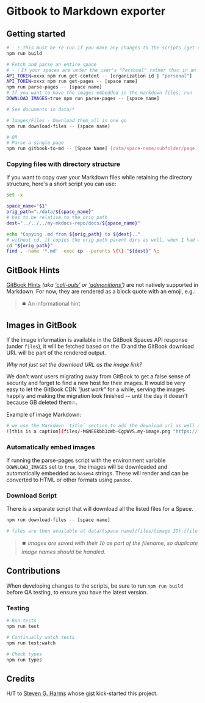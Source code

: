 # Gitbook to Markdown exporter

## Getting started

```bash
# - ! This must be re-run if you make any changes to the scripts (get-content.ts, parse-pages.ts, etc)
npm run build

# Fetch and parse an entire space
# - ℹ️ If your spaces are under the user's "Personal" rather than in an organization, use "personal" as the organization id.
API_TOKEN=xxxx npm run get-content -- [organization id | "personal"]
API_TOKEN=xxxx npm run get-pages -- [space name]
npm run parse-pages -- [space name]
# If you want to have the images embedded in the markdown files, run
DOWNLOAD_IMAGES=true npm run parse-pages -- [space name]

# See documents in data/*

# Images/Files - Download them all in one go
npm run download-files -- [space name]

# OR
# Parse a single page
npm run gitbook-to-md -- [Space Name] [data/space-name/subfolder/page.json]
```

### Copying files with directory structure

If you want to copy over your Markdown files while retaining the directory structure, here's a short script you can use:

```bash
set -x

space_name="$1"
orig_path="./data/${space_name}"
# has to be relative to the orig path
dest="../../../my-mkdocs-repo/docs/${space_name}"

echo "Copying .md from ${orig_path} to ${dest}.."
# without cd, it copies the orig path parent dirs as well, when I had wanted it to start from that folder
cd "${orig_path}"
find . -name '*.md' -exec cp --parents \{\} "${dest}" \;
```

## GitBook Hints

[GitBook Hints](https://docs.gitbook.com/content-creation/blocks/hint) _(aka ['call-outs'](https://docs.readme.com/rdmd/docs/callouts) or ['admonitions'](https://squidfunk.github.io/mkdocs-material/reference/admonitions/))_ are not natively supported in Markdown. For now, they are rendered as a block quote with an emoji, e.g.:

> ⏹️ An informational hint

## Images in GitBook

If the image information is available in the GitBook Spaces API response (under `files`), it will be fetched based on the ID and the GitBook download URL will be part of the rendered output.

_Why not just set the download URL as the image link?_

We don't want users migrating away from GitBook to get a false sense of security and forget to find a new host for their images. It would be very easy to let the GitBook CDN _"just work"_ for a while, serving the images happily and making the migration look finished -- until the day it doesn't because GB deleted them💥.

Example of image Markdown:

```bash
# we use the Markdown `title` section to add the download url as well as local image path & retain the caption
![this is a caption](files/-MGNEGkbb3zWb-CgpWVS.my-image.png "https://files.gitbook.com/v0/b/gitbook-legacy-files/o/assets%2F-M9QNJLU2f5V-QClWeyJ%2F-MGNDIT-xVrbs3pSkW6r%2F-MGNEGkbb3zWb-CgpWVS%2Fmy-image.png?alt=media&token=7879f2b5-9174-4847-a129-11e88ff2dc25")
```

### Automatically embed images

If running the parse-pages script with the environment variable `DOWNLOAD_IMAGES` set to `true`, the images will be downloaded and automatically embedded as `base64` strings. These will render and can be converted to HTML or other formats using `pandoc`.

### Download Script

There is a separate script that will download all the listed files for a Space.

```bash
npm run download-files -- [space name]

# files are then available at data/{space name}/files/{image ID}.{file name}.{extension}
```

> ⏹️ _Images are saved with their `ID` as part of the filename, so duplicate image names should be handled._

## Contributions

When developing changes to the scripts, be sure to run `npm run build` before QA testing, to ensure you have the latest version.

### Testing

```bash
# Run tests
npm run test

# Continually watch tests
npm run test:watch

# Check types
npm run types
```

## Credits

H/T to [Steven G. Harms](https://gist.github.com/sgharms) whose [gist](https://gist.github.com/sgharms/cb9451b35dfa88543f5c62694aa07c03) kick-started this project.
